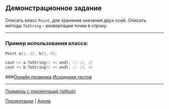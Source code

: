 ## Демонстрационное задание

Описать класс `Point`, для хранения значения двух осей.
Описать методы `ToString` - конвертации точки в строку.

---
### Пример использования класса:
``` cpp
Point a{1, 2}, b{3, 4};

cout << a.ToString() << endl; // (1, 2)
cout << b.ToString() << endl; // (3, 4)
```

###[Онлайн проверка](https://coliru.stacked-crooked.com/a/c2465fc677651b1e)
[Исходники тестов](https://coliru.stacked-crooked.com/a/218e731235511b9f)

---
[Примеры с презентаций (github)](https://github.com/aatutor/oop_cpp_files)

[Презентации](https://aatutor.github.io/slides_oop_cpp/) | [Архив](https://sourceforge.net/projects/cpp-oop-top-aca/files/Lections/active/)
